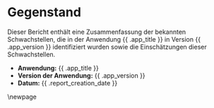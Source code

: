 # Gegenstand

Dieser Bericht enthält eine Zusammenfassung der bekannten Schwachstellen, die in der
Anwendung {{ .app_title }} in Version {{ .app_version }} identifiziert wurden sowie die
Einschätzungen dieser Schwachstellen.

- **Anwendung:** {{ .app_title }}
- **Version der Anwendung:** {{ .app_version }}
- **Datum:** {{ .report_creation_date }}
  
\newpage